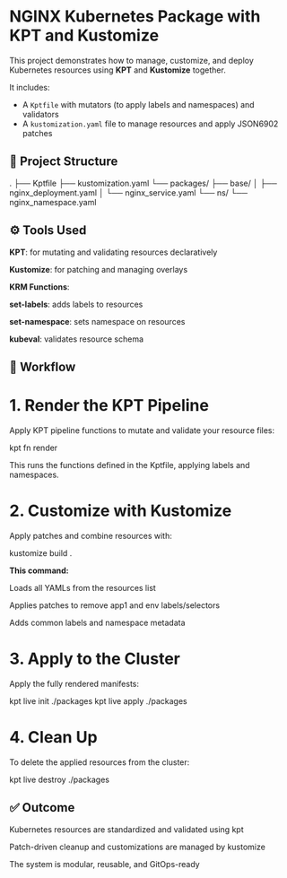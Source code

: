 # NGINX Kubernetes Package with KPT and Kustomize

This project demonstrates how to manage, customize, and deploy Kubernetes resources using **KPT** and **Kustomize** together.

It includes:
- A `Kptfile` with mutators (to apply labels and namespaces) and validators
- A `kustomization.yaml` file to manage resources and apply JSON6902 patches

## 📁 Project Structure

.
├── Kptfile
├── kustomization.yaml
└── packages/
    ├── base/
    │   ├── nginx_deployment.yaml
    │   └── nginx_service.yaml
    └── ns/
        └── nginx_namespace.yaml

## ⚙️ Tools Used

**KPT**: for mutating and validating resources declaratively

**Kustomize**: for patching and managing overlays

**KRM Functions**:

**set-labels**: adds labels to resources

**set-namespace**: sets namespace on resources

**kubeval**: validates resource schema

## 🔁 Workflow

# 1. Render the KPT Pipeline
Apply KPT pipeline functions to mutate and validate your resource files:

kpt fn render

This runs the functions defined in the Kptfile, applying labels and namespaces.

# 2. Customize with Kustomize
Apply patches and combine resources with:

kustomize build .

**This command:**

Loads all YAMLs from the resources list

Applies patches to remove app1 and env labels/selectors

Adds common labels and namespace metadata

# 3. Apply to the Cluster
Apply the fully rendered manifests:

kpt live init ./packages
kpt live apply ./packages

# 4. Clean Up
To delete the applied resources from the cluster:

kpt live destroy ./packages

## ✅ Outcome
Kubernetes resources are standardized and validated using kpt

Patch-driven cleanup and customizations are managed by kustomize

The system is modular, reusable, and GitOps-ready


